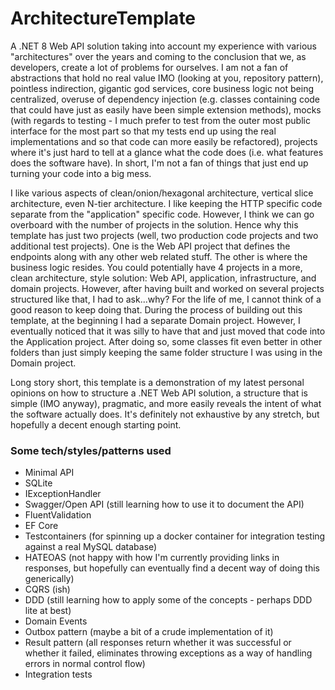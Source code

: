 # ArchitectureTemplate

A .NET 8 Web API solution taking into account my experience with various "architectures" over the years and coming to the conclusion that we, as developers, create a lot of problems for ourselves. I am not a fan of abstractions that hold no real value IMO (looking at you, repository pattern), pointless indirection, gigantic god services, core business logic not being centralized, overuse of dependency injection (e.g. classes containing code that could have just as easily have been simple extension methods), mocks (with regards to testing - I much prefer to test from the outer most public interface for the most part so that my tests end up using the real implementations and so that code can more easily be refactored), projects where it's just hard to tell at a glance what the code does (i.e. what features does the software have). In short, I'm not a fan of things that just end up turning your code into a big mess.

I like various aspects of clean/onion/hexagonal architecture, vertical slice architecture, even N-tier architecture. I like keeping the HTTP specific code separate from the "application" specific code. However, I think we can go overboard with the number of projects in the solution. Hence why this template has just two projects (well, two production code projects and two additional test projects). One is the Web API project that defines the endpoints along with any other web related stuff. The other is where the business logic resides. You could potentially have 4 projects in a more, clean architecture, style solution: Web API, application, infrastructure, and domain projects. However, after having built and worked on several projects structured like that, I had to ask...why? For the life of me, I cannot think of a good reason to keep doing that. During the process of building out this template, at the beginning I had a separate Domain project. However, I eventually noticed that it was silly to have that and just moved that code into the Application project. After doing so, some classes fit even better in other folders than just simply keeping the same folder structure I was using in the Domain project.

Long story short, this template is a demonstration of my latest personal opinions on how to structure a .NET Web API solution, a structure that is simple (IMO anyway), pragmatic, and more easily reveals the intent of what the software actually does. It's definitely not exhaustive by any stretch, but hopefully a decent enough starting point.

### Some tech/styles/patterns used

- Minimal API
- SQLite
- IExceptionHandler
- Swagger/Open API (still learning how to use it to document the API)
- FluentValidation
- EF Core
- Testcontainers (for spinning up a docker container for integration testing against a real MySQL database)
- HATEOAS (not happy with how I'm currently providing links in responses, but hopefully can eventually find a decent way of doing this generically)
- CQRS (ish)
- DDD (still learning how to apply some of the concepts - perhaps DDD lite at best)
- Domain Events
- Outbox pattern (maybe a bit of a crude implementation of it)
- Result pattern (all responses return whether it was successful or whether it failed, eliminates throwing exceptions as a way of handling errors in normal control flow)
- Integration tests
